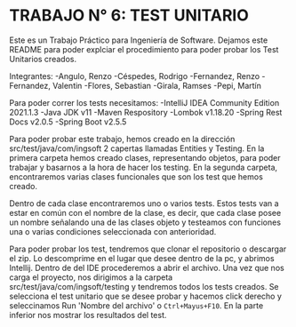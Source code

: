 # TRABAJO N° 6: TEST UNITARIO
Este es un Trabajo Práctico para Ingeniería de Software. Dejamos este README para poder explciar el procedimiento para poder probar los Test Unitarios creados.

Integrantes:
-Angulo, Renzo
-Céspedes, Rodrigo
-Fernandez, Renzo
-Fernandez, Valentin
-Flores, Sebastian
-Girala, Ramses
-Pepi, Martín

Para poder correr los tests necesitamos:
-IntelliJ IDEA Community Edition 2021.1.3
-Java JDK v11
-Maven Respository
  -Lombok v1.18.20
  -Spring Rest Docs v2.0.5
  -Spring Boot v2.5.5

Para poder probar este trabajo, hemos creado en la dirección src/test/java/com/ingsoft 2 capertas llamadas Entities y Testing. En la primera carpeta hemos creado clases, representando objetos, para poder trabajar y basarnos a la hora de hacer los testing. En la segunda carpeta, encontraremos varias clases funcionales que son los test que hemos creado.

Dentro de cada clase encontraremos uno o varios tests. Estos tests van a estar en común con el nombre de la clase, es decir, que cada clase posee un nombre señalando una de las clases objeto y testeamos con funciones una o varias condiciones seleccionada con anterioridad. 

Para poder probar los test, tendremos que clonar el repositorio o descargar el zip. Lo descomprime en el lugar que desee dentro de la pc, y abrimos Intellij. Dentro de del IDE procederemos a abrir el archivo. Una vez que nos carga el proyecto, nos dirigimos a la carpeta src/test/java/com/ingsoft/testing y tendremos todos los tests creados. Se selecciona el test unitario que se desee probar y hacemos click derecho y seleccinamos Run 'Nombre del archivo' o `Ctrl+Mayus+F10`. En la parte inferior nos mostrar los resultados del test.
